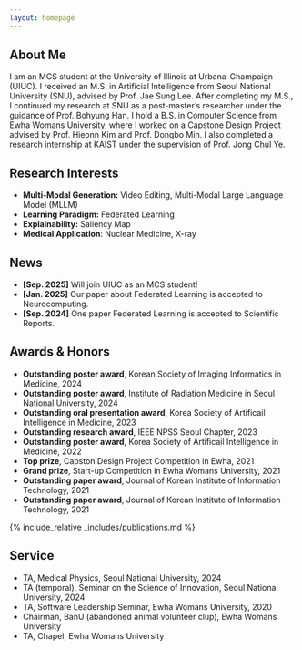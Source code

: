 ```yaml
---
layout: homepage
---
```


## About Me

I am an MCS student at the University of Illinois at Urbana-Champaign (UIUC). I received an M.S. in Artificial Intelligence from Seoul National University (SNU), advised by Prof. Jae Sung Lee. After completing my M.S., I continued my research at SNU as a post-master’s researcher under the guidance of Prof. Bohyung Han. I hold a B.S. in Computer Science from Ewha Womans University, where I worked on a Capstone Design Project advised by Prof. Hieonn Kim and Prof. Dongbo Min. I also completed a research internship at KAIST under the supervision of Prof. Jong Chul Ye.

## Research Interests

- **Multi-Modal Generation:** Video Editing, Multi-Modal Large Language Model (MLLM)
- **Learning Paradigm:** Federated Learning
- **Explainability:** Saliency Map
- **Medical Application**: Nuclear Medicine, X-ray

## News
- **[Sep. 2025]** Will join UIUC as an MCS student!
- **[Jan. 2025]** Our paper about Federated Learning is accepted to Neurocomputing.
- **[Sep. 2024]** One paper Federated Learning is accepted to Scientific Reports.

## Awards & Honors
- **Outstanding poster award**, Korean Society of Imaging Informatics in Medicine, 2024
- **Outstanding poster award**, Institute of Radiation Medicine in Seoul National University, 2024
- **Outstanding oral presentation award**, Korea Society of Artificail Intelligence in Medicine, 2023
- **Outstanding research award**, IEEE NPSS Seoul Chapter, 2023
- **Outstanding poster award**, Korea Society of Artificail Intelligence in Medicine, 2022
- **Top prize**, Capston Design Project Competition in Ewha, 2021
- **Grand prize**, Start-up Competition in Ewha Womans University, 2021
- **Outstanding paper award**, Journal of Korean Institute of Information Technology, 2021
- **Outstanding paper award**, Journal of Korean Institute of Information Technology, 2021

{% include_relative _includes/publications.md %}

## Service
- TA, Medical Physics, Seoul National University, 2024
- TA (temporal), Seminar on the Science of Innovation, Seoul National University, 2024
- TA, Software Leadership Seminar, Ewha Womans University, 2020
- Chairman, BanU (abandoned animal volunteer clup), Ewha Womans University
- TA, Chapel, Ewha Womans University
